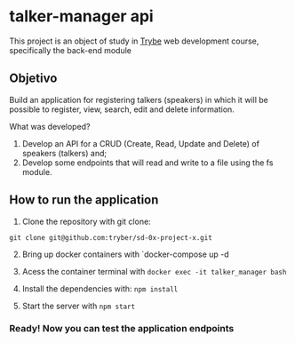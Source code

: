# talker-manager api

This project is an object of study in <a href="https://www.betrybe.com/" target="_blank" rel="noopener noreferrer">Trybe</a> web development course, specifically the back-end module

## Objetivo

Build an application for registering talkers (speakers) in which it will be possible to register, view, search, edit and delete information.

What was developed?

1. Develop an API for a CRUD (Create, Read, Update and Delete) of speakers (talkers) and;
2. Develop some endpoints that will read and write to a file using the fs module.

## How to run the application

1. Clone the repository with git clone:

`git clone git@github.com:tryber/sd-0x-project-x.git`

2. Bring up docker containers with `docker-compose up -d

3. Acess the container terminal with `docker exec -it talker_manager bash`
4. Install the dependencies with: `npm install`
5. Start the server with `npm start`

### Ready! Now you can test the application endpoints

    
